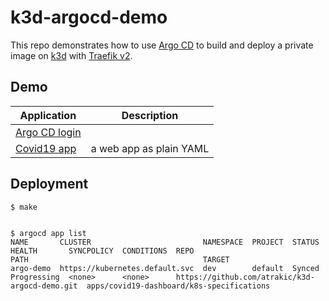 # k3d-argocd-demo

This repo demonstrates how to use [Argo CD](https://argoproj.io/) to build and deploy a private image on [k3d](https://github.com/rancher/k3d) with [Traefik v2](https://doc.traefik.io/traefik/v2.0/).

## Demo
| Application | Description |
|-------------|-------------|
| [Argo CD login](https://argocd.localhost:8443/) | |
| [Covid19 app](http://covid19.localhost:8080/) | a web app as plain YAML|


## Deployment
```
$ make


$ argocd app list
NAME       CLUSTER                         NAMESPACE  PROJECT  STATUS  HEALTH       SYNCPOLICY  CONDITIONS  REPO                                            PATH                                       TARGET
argo-demo  https://kubernetes.default.svc  dev        default  Synced  Progressing  <none>      <none>      https://github.com/atrakic/k3d-argocd-demo.git  apps/covid19-dashboard/k8s-specifications
```
